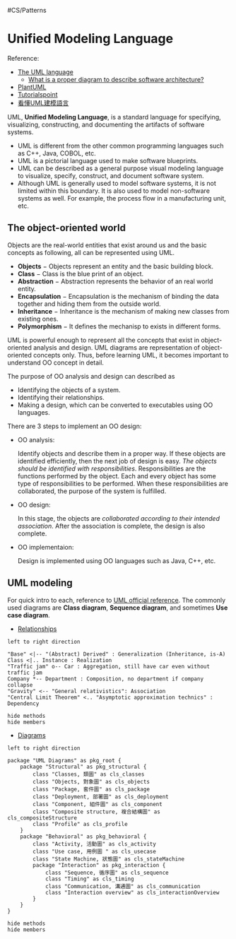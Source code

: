 #CS/Patterns 

# Unified Modeling Language

Reference:
* [The UML language](https://www.uml-diagrams.org)
    * [What is a proper diagram to describe software architecture?](https://softwareengineering.stackexchange.com/questions/361371/what-is-a-proper-diagram-to-describe-software-architecture)
* [PlantUML](http://plantuml.com/zh/)
* [Tutorialspoint](https://www.tutorialspoint.com/uml/uml_overview.htm)
* [看懂UML建模語言](https://design-patterns.readthedocs.io/zh_CN/latest/read_uml.html)

UML, **Unified Modeling Language**, is a standard language for specifying, visualizing, constructing, and documenting the artifacts of software systems.

* UML is different from the other common programming languages such as C++, Java, COBOL, etc.
* UML is a pictorial language used to make software blueprints.
* UML can be described as a general purpose visual modeling language to visualize, specify, construct, and document software system.
* Although UML is generally used to model software systems, it is not limited within this boundary. It is also used to model non-software systems as well. For example, the process flow in a manufacturing unit, etc.

## The object-oriented world

Objects are the real-world entities that exist around us and the basic concepts as following, all can be represented using UML.

* **Objects** − Objects represent an entity and the basic building block.
* **Class** − Class is the blue print of an object.
* **Abstraction** − Abstraction represents the behavior of an real world entity.
* **Encapsulation** − Encapsulation is the mechanism of binding the data together and hiding them from the outside world.
* **Inheritance** − Inheritance is the mechanism of making new classes from existing ones.
* **Polymorphism** − It defines the mechanisp to exists in different forms.

UML is powerful enough to represent all the concepts that exist in object-oriented analysis and design.
UML diagrams are representation of object-oriented concepts only.
Thus, before learning UML, it becomes important to understand OO concept in detail.

The purpose of OO analysis and design can described as

* Identifying the objects of a system.
* Identifying their relationships.
* Making a design, which can be converted to executables using OO languages.

There are 3 steps to implement an OO design:

* OO analysis:

    Identify objects and describe them in a proper way.
    If these objects are identified efficiently, then the next job of design is easy.
    *The objects should be identified with responsibilities*.
    Responsibilities are the functions performed by the object.
    Each and every object has some type of responsibilities to be performed.
    When these responsibilities are collaborated, the purpose of the system is fulfilled.

* OO design:

    In this stage, the objects are *collaborated according to their intended association*. After the association is complete, the design is also complete.

* OO implementaion:

    Design is implemented using OO languages such as Java, C++, etc.

## UML modeling

For quick intro to each, reference to [UML official reference](https://www.uml-diagrams.org/class-reference.html). The commonly used diagrams are **Class diagram**, **Sequence diagram**, and sometimes **Use case diagram**.

* [Relationships](https://www.uml-diagrams.org/uml-core.html#relationship)

```plantuml
left to right direction

"Base" <|-- "(Abstract) Derived" : Generalization (Inheritance, is-A)
Class <|.. Instance : Realization
"Traffic jam" o-- Car : Aggregation, still have car even without traffic jam
Company *-- Department : Composition, no department if company collapse
"Gravity" <-- "General relativistics": Association
"Central Limit Theorem" <.. "Asymptotic approximation technics" : Dependency

hide methods
hide members
```

* [Diagrams](https://en.wikipedia.org/wiki/Unified_Modeling_Language)

```plantuml
left to right direction

package "UML Diagrams" as pkg_root {
    package "Structural" as pkg_structural {
        class "Classes, 類圖" as cls_classes
        class "Objects, 對象圖" as cls_objects
        class "Package, 套件圖" as cls_package
        class "Deployment, 部署圖" as cls_deployment
        class "Component, 組件圖" as cls_component
        class "Composite structure, 複合結構圖" as cls_compositeStructure
        class "Profile" as cls_profile
    }
    package "Behavioral" as pkg_behavioral {
        class "Activity, 活動圖" as cls_activity
        class "Use case, 用例圖 " as cls_usecase
        class "State Machine, 狀態圖" as cls_stateMachine
        package "Interaction" as pkg_interaction {
            class "Sequence, 循序圖" as cls_sequence
            class "Timing" as cls_timing
            class "Communication, 溝通圖" as cls_communication
            class "Interaction overview" as cls_interactionOverview
        }
    }
}

hide methods
hide members
```